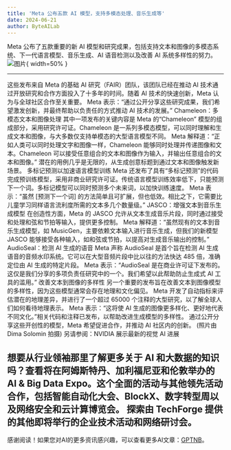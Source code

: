 ```yaml
---
title: 'Meta 公布五款 AI 模型，支持多模态处理、音乐生成等'
date: 2024-06-21
author: ByteAILab
---
```


Meta 公布了五款重要的新 AI 模型和研究成果，包括支持文本和图像的多模态系统、下一代语言模型、音乐生成、AI 语音检测以及改善 AI 系统多样性的努力。![图片](https://www.artificialintelligence-news.com/wp-content/uploads/sites/9/2024/06/meta-ai-models-open-source-chameleon-multi-modal-jasco-artificial-intelligence.jpg){ width=50% }

---

这些发布来自 Meta 的基础 AI 研究（FAIR）团队，该团队已经在推动 AI 技术通过开放研究和合作方面投入了十多年的时间。随着 AI 技术的快速创新，Meta 认为与全球社区合作至关重要。
Meta 表示：“通过公开分享这些研究成果，我们希望激发创新，并最终帮助以负责任的方式推动 AI 技术的发展。”
Chameleon：多模态文本和图像处理
其中一项发布的关键内容是 Meta 的“Chameleon” 模型的组成部分，采用研究许可证。Chameleon 是一系列多模态模型，可以同时理解和生成文本和图像，与大多数仅支持单模态的大型语言模型不同。
Meta 解释道：“正如人类可以同时处理文字和图像一样，Chameleon 能够同时处理并传递图像和文本。Chameleon 可以接受任意组合的文本和图像作为输入，并输出任意组合的文本和图像。”
潜在的用例几乎是无限的，从生成创意标题到通过文本和图像触发新场景。
多标记预测以加速语言模型训练
Meta 还发布了具有“多标记预测”的代码完成预训练模型，采用非商业研究许可证。传统语言模型训练效率低下，只能预测下一个词。多标记模型可以同时预测多个未来词，以加快训练速度。
Meta 表示：“虽然 [预测下一个词] 的方法简单且可扩展，但也低效。相比之下，它需要比儿童学习同样语言流利度所需的文本多几个数量级。”
JASCO：增强文本到音乐生成模型
在创造性方面，Meta 的 JASCO 允许从文本生成音乐片段，同时通过接受和处理和弦和节拍等输入，提供更多控制。
Meta 解释道：“虽然现有的文本到音乐生成模型，如 MusicGen，主要依赖文本输入进行音乐生成，但我们的新模型 JASCO 能够接受各种输入，如和弦或节拍，以提高对生成音乐输出的控制。”
AudioSeal：检测 AI 生成的语音
Meta 声称 AudioSeal 是首个旨在检测 AI 生成语音的音频水印系统。它可以在大型音频片段中比以往的方法快达 485 倍，准确定位由 AI 生成的特定片段。
Meta 表示：“AudioSeal 是在商业许可证下发布的。这仅是我们分享的多项负责任研究中的一个。我们希望以此帮助防止生成式 AI 工具的滥用。”
改善文本到图像的多样性
另一个重要的发布旨在改善文本到图像模型的多样性，因为这些模型通常会存在地理和文化偏见。
Meta 开发了自动指标来评估潜在的地理差异，并进行了一个超过 65000 个注释的大型研究，以了解全球人们如何看待地理表示。
Meta 表示：“这将使 AI 生成的图像更多样化、更好地代表不同文化。”相关代码和注释已发布，以帮助改进生成模型的多样性。
通过公开分享这些开创性的模型，Meta 希望促进合作，并推动 AI 社区内的创新。
(照片由 Dima Solomin 拍摄)
另请参阅：NVIDIA 展示最新的视觉 AI 进展

想要从行业领袖那里了解更多关于 AI 和大数据的知识吗？查看将在阿姆斯特丹、加利福尼亚和伦敦举办的 AI & Big Data Expo。这个全面的活动与其他领先活动合作，包括智能自动化大会、BlockX、数字转型周以及网络安全和云计算博览会。
探索由 TechForge 提供的其他即将举行的企业技术活动和网络研讨会。
---
感谢阅读！如果您对AI的更多资讯感兴趣，可以查看更多AI文章：[GPTNB](https://gptnb.com)。